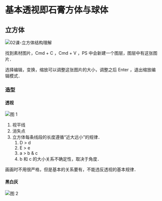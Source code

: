 # 基本透视即石膏方体与球体

## 立方体

<img src="../../../../.media/02课-立方体结构理解.jpg" alt="02课-立方体结构理解"  />

找到素材图片，Cmd + C ，Cmd + V ，PS 中会新建一个图层，图层中有这张图片．

选择编辑，变换，缩放可以调整这张图片的大小，调整之后 Enter ，退出缩放编辑模式．

### 造型

#### 透视

![图 1](../../../../.media/b18b17b23368421a2cb78f1f131a1aeebed36578f2aa9d91a79d11310fc73912.png)  

1. 视平线
2. 消失点
3. 立方体每条线段的长度遵循“近大远小”的规律．
    1. D > d
    2. E > e
    3. a > b & c
    4. b 和 c 的大小关系不确定性，取决于角度．

画画时不用很严格，但是基本的关系要有，不能违反透视的基本规律．

#### 黑白灰

![图 2](../../../../.media/6d5b77b251035dd5a44ba78a909229e5dac08b9786766f5f5f0b68f2ae82572a.png)  
